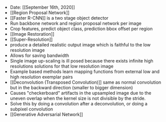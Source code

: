 ---
---
- Date: [[September 16th, 2020]]
- [[Region Proposal Network]]
- [[Faster R-CNN]] is a two stage object detector
- Run backbone network and region proposal network per image
- Crop features, predict object class, prediction bbox offset per region
- [[Image Restoration]]
- [[Super-Resolution]]
- produce a detailed realistic output image which is faithful to the low resolution image
- Allows for saving bandwidth
- Single image up-scaling is ill posed because there exists infinite high resolutions solutions for that low resolution image
- Example based methods learn mapping functions from external low and high resolution exemplar pairs
- [[Deconvolution (Transposed Convolution)]] same as normal convolution but in the backward direction (smaller to bigger dimension)
- Causes "checkerboard" artifacts in the upsampled image due to the uneven overlap when the kernel size is not divisible by the stride.
- Solve this by doing a convolution after a deconvolution, or doing a subpixel convolution
- [[Generative Adversarial Network]] 
